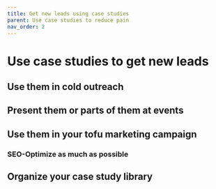 ```yaml
---
title: Get new leads using case studies
parent: Use case studies to reduce pain
nav_order: 2
---
```


# Use case studies to get new leads

## Use them in cold outreach

## Present them or parts of them at events

## Use them in your tofu marketing campaign

### SEO-Optimize as much as possible

## Organize your case study library
